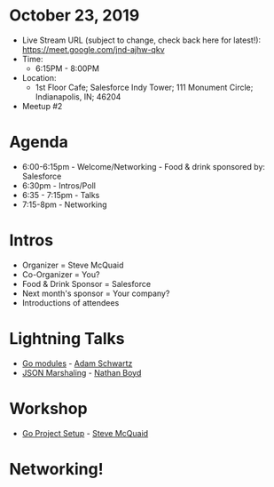# October 23, 2019

* Live Stream URL (subject to change, check back here for latest!): https://meet.google.com/jnd-ajhw-qkv
* Time: 
  * 6:15PM - 8:00PM
* Location: 
  * 1st Floor Cafe; Salesforce Indy Tower; 111 Monument Circle; Indianapolis, IN; 46204
* Meetup #2


# Agenda
* 6:00-6:15pm - Welcome/Networking - Food & drink sponsored by: Salesforce
* 6:30pm - Intros/Poll
* 6:35 - 7:15pm - Talks
* 7:15-8pm - Networking

# Intros
- Organizer = Steve McQuaid
- Co-Organizer = You?
- Food & Drink Sponsor = Salesforce
- Next month's sponsor = Your company?
- Introductions of attendees

# Lightning Talks
- [Go modules](../presentations/) - [Adam Schwartz](https://github.com/anschwa)
- [JSON Marshaling](../presentations/) - [Nathan Boyd](https://github.com/nathan-boyd)

# Workshop
- [Go Project Setup](../presentations/2019-10-23-workshop/) - [Steve McQuaid](https://github.com/stevemcquaid)

# Networking!
